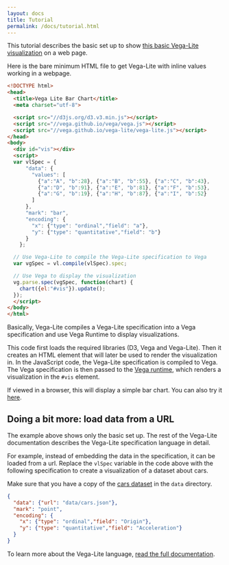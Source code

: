 ```yaml
---
layout: docs
title: Tutorial
permalink: /docs/tutorial.html
---
```


This tutorial describes the basic set up to show [this basic Vega-Lite visualization](demo.html) on a web page.

Here is the bare minimum HTML file to get Vega-Lite with inline values working in a webpage.

```html
<!DOCTYPE html>
<head>
  <title>Vega Lite Bar Chart</title>
  <meta charset="utf-8">

  <script src="//d3js.org/d3.v3.min.js"></script>
  <script src="//vega.github.io/vega/vega.js"></script>
  <script src="//vega.github.io/vega-lite/vega-lite.js"></script>
</head>
<body>
  <div id="vis"></div>
  <script>
  var vlSpec = {
      "data": {
        "values": [
          {"a":"A", "b":28}, {"a":"B", "b":55}, {"a":"C", "b":43},
          {"a":"D", "b":91}, {"a":"E", "b":81}, {"a":"F", "b":53},
          {"a":"G", "b":19}, {"a":"H", "b":87}, {"a":"I", "b":52}
        ]
      },
      "mark": "bar",
      "encoding": {
        "x": {"type": "ordinal","field": "a"},
        "y": {"type": "quantitative","field": "b"}
      }
    };

  // Use Vega-Lite to compile the Vega-Lite specification to Vega
  var vgSpec = vl.compile(vlSpec).spec;

  // Use Vega to display the visualization
  vg.parse.spec(vgSpec, function(chart) {
    chart({el:"#vis"}).update();
  });
  </script>
</body>
</html>
```

Basically, Vega-Lite compiles a Vega-Lite specification into a Vega
specification and use Vega Runtime to display visualizations.

This code first loads the required libraries (D3, Vega and Vega-Lite).
Then it creates an HTML element that will later be used to render the visualization in.
In the JavaScript code, the Vega-Lite specification is compiled to Vega.
The Vega specification is then passed to the [Vega runtime](https://github.com/vega/vega/wiki/Runtime), which renders a visualization in the `#vis` element.

If viewed in a browser, this will display a simple bar chart. You can also try it [here](demo.html).

## Doing a bit more: load data from a URL

The example above shows only the basic set up. The rest of the Vega-Lite documentation describes the Vega-Lite specification language in detail.

For example, instead of embedding the data in the specification, it can be loaded from a url.
Replace the `vlSpec` variable in the code above with the following specification to create a visualization of a dataset about cars.

Make sure that you have a copy of the [cars dataset](https://vega.github.io/vega-lite/data/cars.json) in the `data` directory.

```json
{
  "data": {"url": "data/cars.json"},
  "mark": "point",
  "encoding": {
    "x": {"type": "ordinal","field": "Origin"},
    "y": {"type": "quantitative","field": "Acceleration"}
  }
}
```

To learn more about the Vega-Lite language, [read the full documentation](index.html).
